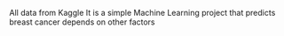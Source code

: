 All data from Kaggle
It is a simple Machine Learning project that predicts breast cancer depends on other factors
